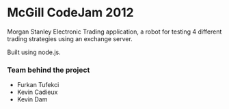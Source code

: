 McGill CodeJam 2012
===

Morgan Stanley Electronic Trading application, a robot for testing 4 different trading strategies using an exchange server. 

Built using node.js.

### Team behind the project
- Furkan Tufekci
- Kevin Cadieux
- Kevin Dam
